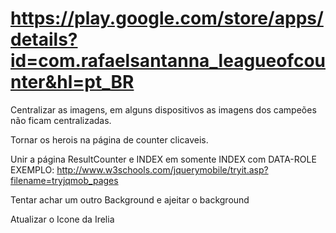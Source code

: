 # https://play.google.com/store/apps/details?id=com.rafaelsantanna_leagueofcounter&hl=pt_BR

 Centralizar as imagens, em alguns dispositivos as imagens dos
campeões não ficam centralizadas.

 Tornar os herois na página de counter clicaveis.

 Unir a página ResultCounter e INDEX em somente INDEX com DATA-ROLE
EXEMPLO:
http://www.w3schools.com/jquerymobile/tryit.asp?filename=tryjqmob_pages

 Tentar achar um outro Background e ajeitar o background


 Atualizar o Icone da Irelia
